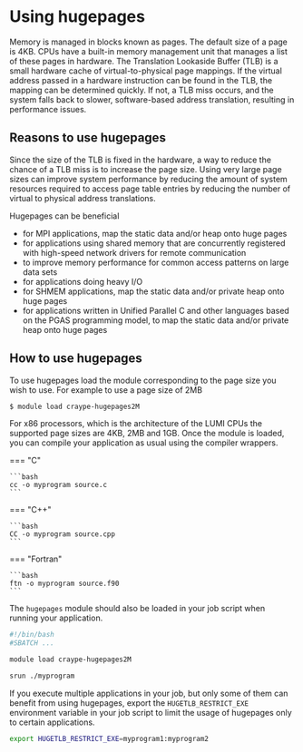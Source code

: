 # Using hugepages

Memory is managed in blocks known as pages. The default size of a page is 4KB.
CPUs have a built-in memory management unit that manages a list of these pages
in hardware. The Translation Lookaside Buffer (TLB) is a small hardware cache
of virtual-to-physical page mappings. If the virtual address passed in a
hardware instruction can be found in the TLB, the mapping can be determined
quickly. If not, a TLB miss occurs, and the system falls back to slower,
software-based address translation, resulting in performance issues.

## Reasons to use hugepages

Since the size of the TLB is fixed in the hardware, a way to reduce the chance
of a TLB miss is to increase the page size. Using very large page sizes can
improve system performance by reducing the amount of system resources required
to access page table entries by reducing the number of virtual to physical
address translations.

Hugepages can be beneficial

- for MPI applications, map the static data and/or heap onto huge pages
- for applications using shared memory that are concurrently registered with
  high-speed network drivers for remote communication
- to improve memory performance for common access patterns on large data sets
- for applications doing heavy I/O
- for SHMEM applications, map the static data and/or private heap onto huge
  pages
- for applications written in Unified Parallel C and other languages based on
  the PGAS programming model, to map the static data and/or private heap onto
  huge pages

## How to use hugepages

To use hugepages load the module corresponding to the page size you wish to
use. For example to use a page size of 2MB

```bash
$ module load craype-hugepages2M
```

For x86 processors, which is the architecture of the LUMI CPUs the supported
page sizes are 4KB, 2MB and 1GB. Once the module is loaded, you can compile
your application as usual using the compiler wrappers.

=== "C"

    ```bash
    cc -o myprogram source.c
    ```

=== "C++"

    ```bash
    CC -o myprogram source.cpp
    ```

=== "Fortran"

    ```bash
    ftn -o myprogram source.f90
    ```

The `hugepages` module should also be loaded in your job script when running
your application.

```bash
#!/bin/bash
#SBATCH ...

module load craype-hugepages2M

srun ./myprogram
```

If you execute multiple applications in your job, but only some of them can
benefit from using hugepages, export the `HUGETLB_RESTRICT_EXE` environment
variable in your job script to limit the usage of hugepages only to certain
applications.

```bash
export HUGETLB_RESTRICT_EXE=myprogram1:myprogram2
```
